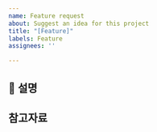```yaml
---
name: Feature request
about: Suggest an idea for this project
title: "[Feature]"
labels: Feature
assignees: ''

---
```


## 📝 설명
<!--**필수** 요청하는 기능에 대해 자세히 설명해주세요. 어떤 문제를 해결하려 하는지, 어떤 가치를 제공할 수 있는지 포함해주세요-->

## 참고자료
<!--기능과 관련된 스크린샷, 모크업, 다이어그램 등이 있다면 첨부해주세요-->
